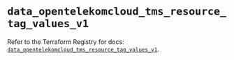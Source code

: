 # `data_opentelekomcloud_tms_resource_tag_values_v1`

Refer to the Terraform Registry for docs: [`data_opentelekomcloud_tms_resource_tag_values_v1`](https://registry.terraform.io/providers/opentelekomcloud/opentelekomcloud/1.36.51/docs/data-sources/tms_resource_tag_values_v1).
